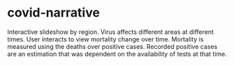 # covid-narrative
Interactive slideshow by region.  Virus affects different areas at different times.  User interacts to view mortality change over time.  Mortality is measured using the deaths over positive cases.  Recorded positive cases are an estimation that was dependent on the availability of tests at that time.   
